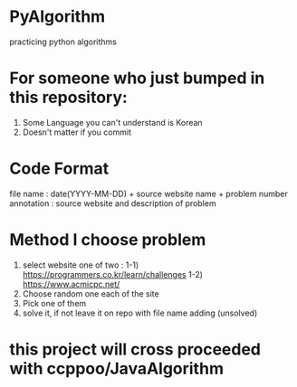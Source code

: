 # PyAlgorithm
practicing python algorithms

# For someone who just bumped in this repository:
1. Some Language you can't understand is Korean
2. Doesn't matter if you commit

# Code Format

file name   : date(YYYY-MM-DD) + source website name + problem number
annotation  : source website and description of problem

# Method I choose problem
1. select website one of two : 
    1-1) https://programmers.co.kr/learn/challenges
    1-2) https://www.acmicpc.net/
2. Choose random one each of the site 
3. Pick one of them
4. solve it, if not leave it on repo with file name adding (unsolved)

# this project will cross proceeded with ccppoo/JavaAlgorithm
